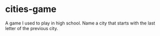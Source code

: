 cities-game
===========

A game I used to play in high school.  Name a city that starts with the last letter of the previous city.